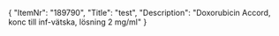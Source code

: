 {
  "ItemNr": "189790",
  "Title": "test",
  "Description": "Doxorubicin Accord, konc till inf-vätska, lösning 2 mg/ml"
}